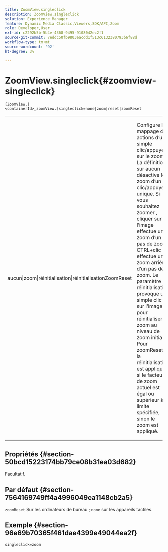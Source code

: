 ```yaml
---
title: ZoomView.singleclick
description: ZoomView.singleclick
solution: Experience Manager
feature: Dynamic Media Classic,Viewers,SDK/API,Zoom
role: Developer,User
exl-id: c2292b5b-5b4e-4368-9495-9108042ec2f1
source-git-commit: 7eddc50fb9803eacdd1f513c6132380793b6f88d
workflow-type: tm+mt
source-wordcount: '92'
ht-degree: 3%

---
```


# ZoomView.singleclick{#zoomview-singleclick}

`[ZoomView.|<containerId>_zoomView.]singleclick=none|zoom|reset|zoomReset`

<table id="table_82C9252157DB41B5B98505855975D2F5"> 
 <tbody> 
  <tr> 
   <td colname="col1"> <p> <span class="codeph"> aucun|zoom|réinitialisation|réinitialisationZoomReset </span> </p> </td> 
   <td colname="col2"> <p> Configure le mappage des actions d’un simple clic/appuyer sur le zoom. La définition sur <span class="codeph"> aucun </span> désactive le zoom d’un clic/appuyer unique. Si vous souhaitez <span class="codeph"> zoomer </span> , cliquer sur l’image effectue un zoom d’un pas de zoom. CTRL+clic effectue un zoom arrière d’un pas de zoom. Le paramètre de <span class="codeph"> réinitialisation </span> provoque un simple clic sur l’image pour réinitialiser le zoom au niveau de zoom initial. Pour <span class="codeph"> zoomReset </span>, la réinitialisation est appliquée si le facteur de zoom actuel est égal ou supérieur à la limite spécifiée, sinon le zoom est appliqué. </p> </td> 
  </tr> 
 </tbody> 
</table>

## Propriétés {#section-50bcd15223174bb79ce08b31ea03d682}

Facultatif.

## Par défaut {#section-7564169749ff4a4996049ea1148cb2a5}

`zoomReset` Sur les ordinateurs de bureau ; `none` sur les appareils tactiles.

## Exemple {#section-96e69b70365f461dae4399e49044ea2f}

`singleclick=zoom`
